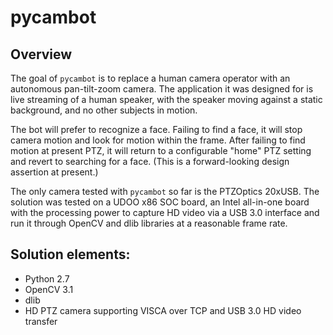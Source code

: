 # pycambot
## Overview
The goal of `pycambot` is to replace a human camera operator with an autonomous pan-tilt-zoom camera.  The application it was designed for is live streaming of a human speaker, with the speaker moving against a static background, and no other subjects in motion. 

The bot will prefer to recognize a face. Failing to find a face, it will stop camera motion and look for motion within the frame. After failing to find motion at present PTZ, it will return to a configurable "home" PTZ setting and revert to searching for a face. (This is a forward-looking design assertion at present.)

The only camera tested with `pycambot` so far is the PTZOptics 20xUSB. The solution was tested on a UDOO x86 SOC board, an Intel all-in-one board with the processing power to capture HD video via a USB 3.0 interface and run it through OpenCV and dlib libraries at a reasonable frame rate.

## Solution elements:
+ Python 2.7
+ OpenCV 3.1
+ dlib
+ HD PTZ camera supporting VISCA over TCP and USB 3.0 HD video transfer
